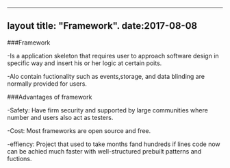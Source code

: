 
---
layout
title: "Framework".
date:2017-08-08
---

###Framework

-Is a application skeleton that requires  user to approach software design in specific way and insert his or her logic at certain poits.

-Alo contain fuctionality  such as events,storage, and data blinding  are  normally provided for users.

###Advantages of framework

-Safety: Have firm security  and supported  by large  communities  where number and users  also act as testers.

-Cost: Most frameworks are open source and free.

-effiency: Project  that used to take months fand hundreds if lines code now can be achied  much faster with well-structured prebuilt patterns and fuctions.
